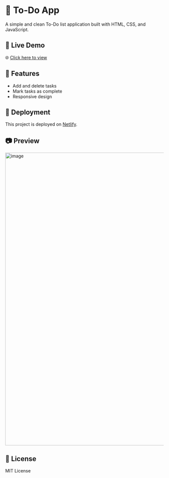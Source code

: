 # 📝 To-Do App

A simple and clean To-Do list application built with HTML, CSS, and JavaScript.

## 🔗 Live Demo

🌐 [Click here to view](https://t0-do-app2006.netlify.app/)

## 📁 Features

- Add and delete tasks
- Mark tasks as complete
- Responsive design

## 🚀 Deployment

This project is deployed on [Netlify](https://www.netlify.com).

## 📷 Preview



<img width="1627" height="931" alt="image" src="https://github.com/user-attachments/assets/3eb0da06-e3ad-4b6e-b3d0-07174e5fb1a5" />


## 📄 License

MIT License
